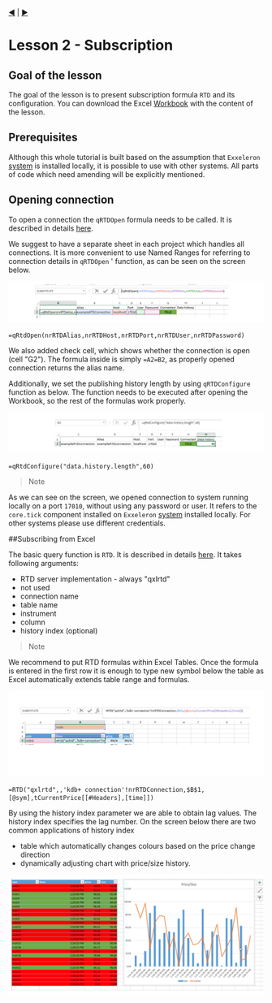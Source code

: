 [:arrow_backward:](../Lesson01/README.md) | [:arrow_forward:](../Lesson03/README.md)

#                                         **Lesson 2 - Subscription**

<!--------------------------------------------------------------------------------------------------------------------->


## Goal of the lesson

The goal of the lesson is to present subscription formula `RTD` and its configuration. 
You can download the Excel [Workbook](../Lesson02/Lesson02.xlsx) with the content of the lesson.  


<!--------------------------------------------------------------------------------------------------------------------->
## Prerequisites

Although this whole tutorial is built based on the assumption that `Exxeleron` 
[system](https://github.com/exxeleron/enterprise-components) is installed locally, it is possible to use with other 
systems. All parts of code which need amending will be explicitly mentioned.

<!--------------------------------------------------------------------------------------------------------------------->
## Opening connection

To open a connection the `qRTDOpen` formula needs to be called. It is described in details
 [here](../../RTD-API-Functions.md#qrtdopen).

We suggest to have a separate sheet in each project which handles all connections. It is more convenient to use Named Ranges 
for referring to connection details in `qRTDOpen` ' function, as can be seen on the screen below. 

![qRTDOpen](../Lesson02/img/qRTDOpen.png)

```
=qRtdOpen(nrRTDAlias,nrRTDHost,nrRTDPort,nrRTDUser,nrRTDPassword)
```

We also added check cell, which shows whether the connection is open (cell "G2"). The formula inside is simply 
`=A2=B2`, as properly opened connection returns the alias name. 

Additionally, we set the publishing history length by using `qRTDConfigure` function as below. The function needs to be executed after opening the Workbook, so the rest of the formulas work properly. 

![qRTDData](../Lesson02/img/qRTDDataHistory.png)

```
=qRtdConfigure("data.history.length",60)
```

> Note
> 
As we can see on the screen, we opened connection to system running locally on a port `17010`, without using any 
password or user. It refers to the `core.tick` component installed on `Exxeleron` 
[system](https://github.com/exxeleron/enterprise-components) installed locally. For other systems please use different 
credentials. 

<!--------------------------------------------------------------------------------------------------------------------->

##Subscribing from Excel

The basic query function is `RTD`. It is described in details 
 [here](../../RTD-API-Functions.md#rtd). It takes following arguments:
 
  - RTD server implementation  - always "qxlrtd"
  - not used
  - connection name
  - table name
  - instrument
  - column
  - history index (optional)

> Note
> 
We recommend to put RTD formulas within Excel Tables. Once the formula is entered in the first row it is enough to 
type new symbol below the table as Excel automatically extends table range and formulas. 

![qRTD](../Lesson02/img/qRTD.png)

```
=RTD("qxlrtd",,'kdb+ connection'!nrRTDConnection,$B$1,[@sym],tCurrentPrice[[#Headers],[time]])
```

By using the history index parameter we are able to obtain lag values. The history index specifies the lag number. On the screen below there are two common applications of history index

- table which automatically changes colours based on the price change direction
- dynamically adjusting chart with price/size history. 

![qRTDExamples](../Lesson02/img/qRTDExamples.png)

<!--------------------------------------------------------------------------------------------------------------------->




